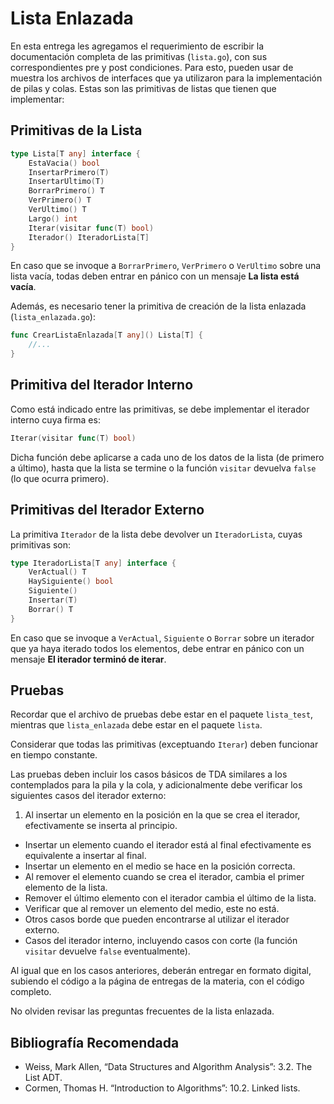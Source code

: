 # Lista Enlazada

En esta entrega les agregamos el requerimiento de escribir la documentación completa de las primitivas (`lista.go`), con sus correspondientes pre y post condiciones. Para esto, pueden usar de muestra los archivos de interfaces que ya utilizaron para la implementación de pilas y colas.
Estas son las primitivas de listas que tienen que implementar:

## Primitivas de la Lista

```go
type Lista[T any] interface {
    EstaVacia() bool
    InsertarPrimero(T)
    InsertarUltimo(T)
    BorrarPrimero() T
    VerPrimero() T
    VerUltimo() T
    Largo() int
    Iterar(visitar func(T) bool)
    Iterador() IteradorLista[T]
}
```

En caso que se invoque a `BorrarPrimero`, `VerPrimero` o `VerUltimo` sobre una lista vacía, todas deben entrar en pánico con un mensaje **La lista está vacía**.

Además, es necesario tener la primitiva de creación de la lista enlazada (`lista_enlazada.go`):

```go
func CrearListaEnlazada[T any]() Lista[T] {
    //...
}
```

## Primitiva del Iterador Interno

Como está indicado entre las primitivas, se debe implementar el iterador interno cuya firma es:

```go
Iterar(visitar func(T) bool)
```

Dicha función debe aplicarse a cada uno de los datos de la lista (de primero a último), hasta que la lista se termine o la función `visitar` devuelva `false` (lo que ocurra primero).

## Primitivas del Iterador Externo

La primitiva `Iterador` de la lista debe devolver un `IteradorLista`, cuyas primitivas son:

```go
type IteradorLista[T any] interface {
    VerActual() T
    HaySiguiente() bool
    Siguiente()
    Insertar(T)
    Borrar() T
}
```

En caso que se invoque a `VerActual`, `Siguiente` o `Borrar` sobre un iterador que ya haya iterado todos los elementos, debe entrar en pánico con un mensaje **El iterador terminó de iterar**.

## Pruebas

Recordar que el archivo de pruebas debe estar en el paquete `lista_test`, mientras que `lista_enlazada` debe estar en el paquete `lista`.

Considerar que todas las primitivas (exceptuando `Iterar`) deben funcionar en tiempo constante.

Las pruebas deben incluir los casos básicos de TDA similares a los contemplados para la pila y la cola, y adicionalmente debe verificar los siguientes casos del iterador externo:

1. Al insertar un elemento en la posición en la que se crea el iterador, efectivamente se inserta al principio.
- Insertar un elemento cuando el iterador está al final efectivamente es equivalente a insertar al final.
- Insertar un elemento en el medio se hace en la posición correcta.
- Al remover el elemento cuando se crea el iterador, cambia el primer elemento de la lista.
- Remover el último elemento con el iterador cambia el último de la lista.
- Verificar que al remover un elemento del medio, este no está.
- Otros casos borde que pueden encontrarse al utilizar el iterador externo.
- Casos del iterador interno, incluyendo casos con corte (la función `visitar` devuelve `false` eventualmente).

Al igual que en los casos anteriores, deberán entregar en formato digital, subiendo el código a la página de entregas de la materia, con el código completo.

No olviden revisar las preguntas frecuentes de la lista enlazada.

## Bibliografía Recomendada

- Weiss, Mark Allen, “Data Structures and Algorithm Analysis”: 3.2. The List ADT.
- Cormen, Thomas H. “Introduction to Algorithms”: 10.2. Linked lists.
